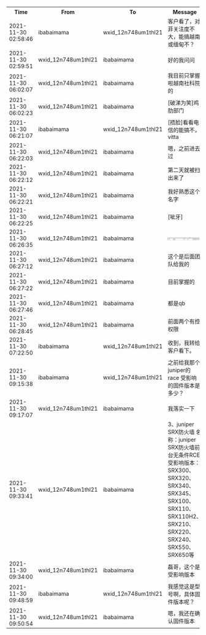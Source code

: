 <table style='width:100%;'><tr><th>Time</th><th>From</th><th>To</th><th>Message</th></tr><tr><td>2021-11-30 02:58:46</td>
                      <td>ibabaimama</td>
                      <td>wxid_12n748um1thl21</td>
                      <td>客户看了，对菲关注度不大，能搞越南或缅甸不？</td></tr><tr><td>2021-11-30 02:59:51</td>
                      <td>wxid_12n748um1thl21</td>
                      <td>ibabaimama</td>
                      <td>好的我问问</td></tr><tr><td>2021-11-30 06:02:07</td>
                      <td>wxid_12n748um1thl21</td>
                      <td>ibabaimama</td>
                      <td>我目前只掌握啦越南社科院的</td></tr><tr><td>2021-11-30 06:02:23</td>
                      <td>wxid_12n748um1thl21</td>
                      <td>ibabaimama</td>
                      <td>[破涕为笑]鸡肋部门</td></tr><tr><td>2021-11-30 06:21:07</td>
                      <td>ibabaimama</td>
                      <td>wxid_12n748um1thl21</td>
                      <td>[捂脸]看看电信的能搞不，vitta</td></tr><tr><td>2021-11-30 06:22:03</td>
                      <td>wxid_12n748um1thl21</td>
                      <td>ibabaimama</td>
                      <td>嗯，之前进去过</td></tr><tr><td>2021-11-30 06:22:12</td>
                      <td>wxid_12n748um1thl21</td>
                      <td>ibabaimama</td>
                      <td>第二天就被扫出来了</td></tr><tr><td>2021-11-30 06:22:21</td>
                      <td>wxid_12n748um1thl21</td>
                      <td>ibabaimama</td>
                      <td>我好熟悉这个名字</td></tr><tr><td>2021-11-30 06:22:25</td>
                      <td>wxid_12n748um1thl21</td>
                      <td>ibabaimama</td>
                      <td>[呲牙]</td></tr><tr><td>2021-11-30 06:26:35</td>
                      <td>wxid_12n748um1thl21</td>
                      <td>ibabaimama</td>
                      <td><a href='6848748d-2881-4c26-b153-fcd5373d2f1c.png'> <img src='0-6848748d-2881-4c26-b153-fcd5373d2f1c.png'></a></td></tr><tr><td>2021-11-30 06:27:12</td>
                      <td>wxid_12n748um1thl21</td>
                      <td>ibabaimama</td>
                      <td>这个是后面团队给我的</td></tr><tr><td>2021-11-30 06:27:22</td>
                      <td>wxid_12n748um1thl21</td>
                      <td>ibabaimama</td>
                      <td>目前掌握的</td></tr><tr><td>2021-11-30 06:27:46</td>
                      <td>wxid_12n748um1thl21</td>
                      <td>ibabaimama</td>
                      <td>都是qb</td></tr><tr><td>2021-11-30 06:28:45</td>
                      <td>wxid_12n748um1thl21</td>
                      <td>ibabaimama</td>
                      <td>前面两个有控权限</td></tr><tr><td>2021-11-30 07:22:50</td>
                      <td>ibabaimama</td>
                      <td>wxid_12n748um1thl21</td>
                      <td>收到，我转给客户看下。</td></tr><tr><td>2021-11-30 09:15:38</td>
                      <td>ibabaimama</td>
                      <td>wxid_12n748um1thl21</td>
                      <td>之前给我那个juniper的race 受影响的固件版本是多少？</td></tr><tr><td>2021-11-30 09:17:07</td>
                      <td>wxid_12n748um1thl21</td>
                      <td>ibabaimama</td>
                      <td>我落实一下</td></tr><tr><td>2021-11-30 09:33:41</td>
                      <td>wxid_12n748um1thl21</td>
                      <td>ibabaimama</td>
                      <td>3、juniper SRX防火墙
名称：juniper SRX防火墙前台无条件RCE
受影响版本：SRX300、SRX320、SRX340、SRX345、SRX100、SRX110、SRX110H2、SRX210、SRX220、SRX240、SRX550、SRX650等</td></tr><tr><td>2021-11-30 09:34:00</td>
                      <td>wxid_12n748um1thl21</td>
                      <td>ibabaimama</td>
                      <td>磊哥，这个是受影响版本</td></tr><tr><td>2021-11-30 09:48:59</td>
                      <td>ibabaimama</td>
                      <td>wxid_12n748um1thl21</td>
                      <td>我感觉这是型号啊，具体固件版本呢？</td></tr><tr><td>2021-11-30 09:50:54</td>
                      <td>wxid_12n748um1thl21</td>
                      <td>ibabaimama</td>
                      <td>嗯，我还在确认固件版本</td></tr></table>